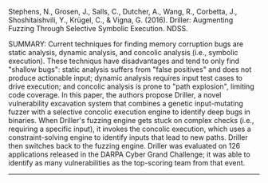 Stephens, N., Grosen, J., Salls, C., Dutcher, A., Wang, R., Corbetta, J., Shoshitaishvili, Y., Krügel, C., & Vigna, G. (2016). Driller: Augmenting Fuzzing Through Selective Symbolic Execution. NDSS.

SUMMARY: Current techniques for finding memory corruption bugs are static analysis, dynamic analysis, and concolic analysis (i.e., symbolic execution). These techniqus have disadvantages and tend to only find "shallow bugs": static analysis suffers from "false positives" and does not produce actionable input; dynamic analysis requires input test cases to drive execution; and concolic analysis is prone to "path explosion", limiting code coverage. In this paper, the authors propose Driller, a novel vulnerability excavation system that combines a genetic input-mutating fuzzer with a selective concolic execution engine to identify deep bugs in binaries. When Driller's fuzzing engine gets stuck on complex checks (i.e., requiring a specific input), it invokes the concolic execution, which uses a constraint-solving engine to identify inputs that lead to new paths. Driller then switches back to the fuzzing engine. Driller was evaluated on 126 applications released in the DARPA Cyber Grand Challenge; it was able to identify as many vulnerabilities as the top-scoring team from that event.

<hr/>
